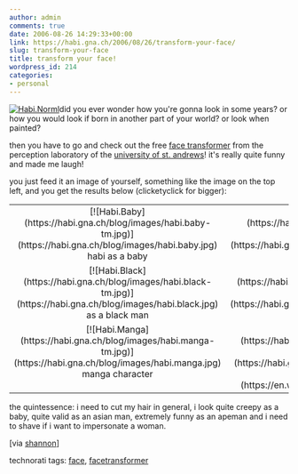 ```yaml
---
author: admin
comments: true
date: 2006-08-26 14:29:33+00:00
link: https://habi.gna.ch/2006/08/26/transform-your-face/
slug: transform-your-face
title: transform your face!
wordpress_id: 214
categories:
- personal
---
```


[![Habi.Norml](https://habi.gna.ch/blog/images/habi.norml-tm.jpg)](https://habi.gna.ch/blog/images/habi.norml.jpg)did you ever wonder how you're gonna look in some years? or how you would look if born in another part of your world? or look when painted?

then you have to go and check out the free [face transformer](http://www.dcs.st-and.ac.uk/~morph/Transformer/index.html) from the perception laboratory of the [university of st. andrews](http://www.st-andrews.ac.uk/)! it's really  quite funny and made me laugh!

you just feed it an image of yourself, something like the image on the top left, and you get the results below (clicketyclick for bigger):


<table >
<tr >
<td align="center" valign="top" >[![Habi.Baby](https://habi.gna.ch/blog/images/habi.baby-tm.jpg)](https://habi.gna.ch/blog/images/habi.baby.jpg)
habi as a baby
</td>
<td align="center" valign="top" >[![Habi.Child](https://habi.gna.ch/blog/images/habi.child-tm.jpg)](https://habi.gna.ch/blog/images/habi.child.jpg)
as a child
</td>
<td align="center" valign="top" >[![Habi.Teenage](https://habi.gna.ch/blog/images/habi.teenage-tm.jpg)](https://habi.gna.ch/blog/images/habi.teenage.jpg)
as a teenager
</td>
<td align="center" valign="top" >[![Habi.Old](https://habi.gna.ch/blog/images/habi.old-tm.jpg)](https://habi.gna.ch/blog/images/habi.old.jpg)
as an old man
</td>
</tr>
<tr >
<td align="center" valign="top" >[![Habi.Black](https://habi.gna.ch/blog/images/habi.black-tm.jpg)](https://habi.gna.ch/blog/images/habi.black.jpg)
as a black man
</td>
<td align="center" valign="top" >[![Habi.Eastasian](https://habi.gna.ch/blog/images/habi.eastasian-tm.jpg)](https://habi.gna.ch/blog/images/habi.eastasian.jpg)
as an asian man
</td>
<td align="center" valign="top" >[![Habi.Apeman](https://habi.gna.ch/blog/images/habi.apeman-tm.jpg)](https://habi.gna.ch/blog/images/habi.apeman.jpg)
as an apeman
</td>
<td align="center" valign="top" >[![Habi.Female](https://habi.gna.ch/blog/images/habi.female-tm.jpg)](https://habi.gna.ch/blog/images/habi.female.jpg)
as a woman
</td>
</tr>
<tr >
<td align="center" valign="top" >[![Habi.Manga](https://habi.gna.ch/blog/images/habi.manga-tm.jpg)](https://habi.gna.ch/blog/images/habi.manga.jpg)
manga character
</td>
<td align="center" valign="top" >[![Habi.Boticelli](https://habi.gna.ch/blog/images/habi.boticelli-tm.jpg)](https://habi.gna.ch/blog/images/habi.boticelli.jpg)
painted by [boticelli](https://en.wikipedia.org/wiki/Sandro_Botticelli)
</td>
<td align="center" valign="top" >[![Habi.Modigliani](https://habi.gna.ch/blog/images/habi.modigliani-tm.jpg)](https://habi.gna.ch/blog/images/habi.modigliani.jpg)
painted by [modigliani](https://en.wikipedia.org/wiki/Amedeo_Modigliani)
</td>
<td align="center" valign="top" >
</td>
</tr>
</table>

the quintessence: i need to cut my hair in general, i look quite creepy as a baby, quite valid as an asian man, extremely funny as an apeman and i need to shave if i want to impersonate a woman.

[via [shannon](http://www.zentastic.com/entries/200608161502.html)]

technorati tags: [face](http://www.technorati.com/tag/face), [facetransformer](http://www.technorati.com/tag/facetransformer)
